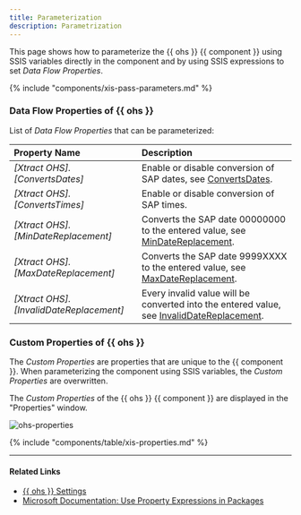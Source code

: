 ```yaml
---
title: Parameterization 
description: Parametrization 
---
```


This page shows how to parameterize the {{ ohs }} {{ component }} using SSIS variables directly in the component and by using SSIS expressions to set *Data Flow Properties*.


{% include "components/xis-pass-parameters.md" %}

### Data Flow Properties of {{ ohs }}
List of *Data Flow Properties* that can be parameterized:

|Property Name|Description|
|:----|:----|
| *[Xtract OHS].[ConvertsDates]*| Enable or disable conversion of SAP dates, see [ConvertsDates](#convertsdates). |
| *[Xtract OHS].[ConvertsTimes]*| Enable or disable conversion of SAP times.|
| *[Xtract OHS].[MinDateReplacement]*| Converts the SAP date 00000000 to the entered value, see [MinDateReplacement](#mindatereplacement).|
| *[Xtract OHS].[MaxDateReplacement]*| Converts the SAP date 9999XXXX to the entered value, see [MaxDateReplacement](#maxdatereplacement).|
| *[Xtract OHS].[InvalidDateReplacement]*| Every invalid value will be converted into the entered value, see [InvalidDateReplacement](#invaliddatereplacement).|

### Custom Properties of {{ ohs }}

The *Custom Properties* are properties that are unique to the {{ component }}.
When parameterizing the component using SSIS variables, the *Custom Properties* are overwritten.

The *Custom Properties* of the {{ ohs }} {{ component }} are displayed in the "Properties" window. 

![ohs-properties](../../assets/images/documentation/components/ohs/xis/ohs-properties.png)

{% include "components/table/xis-properties.md" %}

****
#### Related Links
- [{{ ohs }} Settings](settings.md)
- [Microsoft Documentation: Use Property Expressions in Packages](https://learn.microsoft.com/en-us/sql/integration-services/expressions/use-property-expressions-in-packages)
